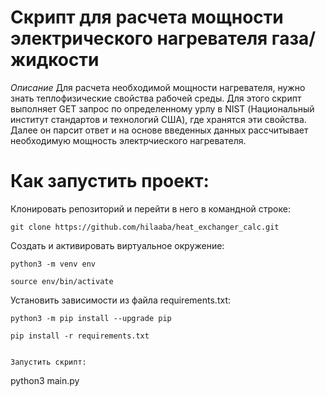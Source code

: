 # Скрипт для расчета мощности электрического нагревателя газа/жидкости

*Описание*
Для расчета необходимой мощности нагревателя, нужно знать теплофизические свойства рабочей среды. Для этого скрипт выполняет GET запрос по определенному урлу в NIST (Национальный институт стандартов и технологий США), где хранятся эти свойства. Далее он парсит ответ и на основе введенных данных рассчитывает необходимую мощность электрчиеского нагревателя.

# Как запустить проект:
Клонировать репозиторий и перейти в него в командной строке:

```
git clone https://github.com/hilaaba/heat_exchanger_calc.git
```

Cоздать и активировать виртуальное окружение:

```
python3 -m venv env
```

```
source env/bin/activate
```

Установить зависимости из файла requirements.txt:

```
python3 -m pip install --upgrade pip
```

```
pip install -r requirements.txt
```
```

Запустить скрипт:

```
python3 main.py
```
